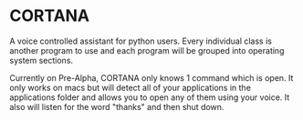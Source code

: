 # CORTANA
A voice controlled assistant for python users. Every individual class is another program to use and each program will be grouped into
operating system sections.

Currently on Pre-Alpha, CORTANA only knows 1 command which is open.
It only works on macs but will detect all of your applications in the applications folder and allows you to open any of them using your voice. It also will listen for the word "thanks" and then shut down.
